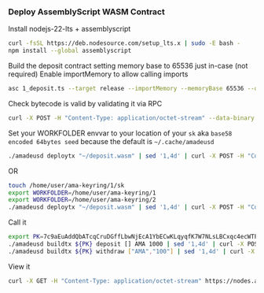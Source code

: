 ### Deploy AssemblyScript WASM Contract
  
Install nodejs-22-lts + assemblyscript
  
```bash
curl -fsSL https://deb.nodesource.com/setup_lts.x | sudo -E bash -
npm install --global assemblyscript
```
  
Build the deposit contract setting memory base to 65536 just in-case (not required)
Enable importMemory to allow calling imports
  
```bash
asc 1_deposit.ts --target release --importMemory --memoryBase 65536 --outFile deposit.wasm
```
  
Check bytecode is valid by validating it via RPC
```bash
curl -X POST -H "Content-Type: application/octet-stream" --data-binary @deposit.wasm https://nodes.amadeus.bot/api/contract/validate_bytecode
```
  
Set your WORKFOLDER envvar to your location of your `sk` aka `base58 encoded 64bytes seed`
because the default is `~/.cache/amadeusd`
```bash
./amadeusd deploytx "~/deposit.wasm" | sed '1,4d' | curl -X POST -H "Content-Type: application/octet-stream" https://nodes.amadeus.bot/api/tx/submit
```
OR  
```bash
touch /home/user/ama-keyring/1/sk
export WORKFOLDER=/home/user/ama-keyring/1
export WORKFOLDER=/home/user/ama-keyring/2
./amadeusd deploytx "~/deposit.wasm" | sed '1,4d' | curl -X POST -H "Content-Type: application/octet-stream" --data-binary @- https://nodes.amadeus.bot/api/tx/submit
```
  
Call it
```bash
export PK=7c9aEuAddQbATcqCruDGffLbwNjEcA1YbECwKLqyqfK7W7NLsLBCxqc4ecWTPQGQR8
./amadeusd buildtx ${PK} deposit [] AMA 1000 | sed '1,4d' | curl -X POST -H "Content-Type: application/octet-stream" --data-binary @- https://nodes.amadeus.bot/api/tx/submit
./amadeusd buildtx ${PK} withdraw ["AMA","100"] | sed '1,4d' | curl -X POST -H "Content-Type: application/octet-stream" --data-binary @- https://nodes.amadeus.bot/api/tx/submit
```

View it
```bash
curl -X GET -H "Content-Type: application/octet-stream" https://nodes.amadeus.bot/api/contract/get/vault:${PK}:AMA
```

